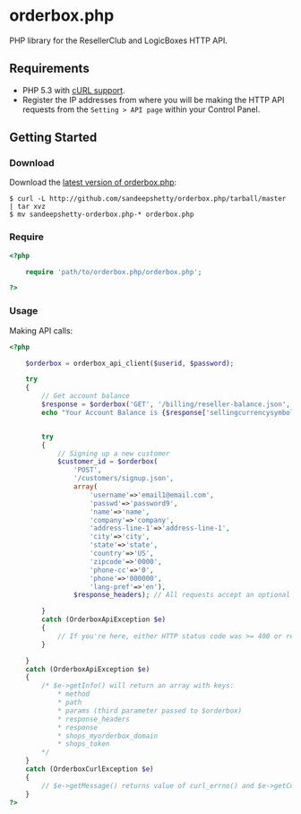# orderbox.php

PHP library for the ResellerClub and LogicBoxes HTTP API.


## Requirements

* PHP 5.3 with [cURL support](http://php.net/manual/en/book.curl.php).
* Register the IP addresses from where you will be making the HTTP API requests from the `Setting > API page` within your Control Panel.


## Getting Started

### Download
Download the [latest version of orderbox.php](https://github.com/sandeepshetty/orderbox.php/archives/master):

```shell
$ curl -L http://github.com/sandeepshetty/orderbox.php/tarball/master | tar xvz
$ mv sandeepshetty-orderbox.php-* orderbox.php
```

### Require

```php
<?php

	require 'path/to/orderbox.php/orderbox.php';

?>
```

### Usage

Making API calls:

```php
<?php

	$orderbox = orderbox_api_client($userid, $password);

	try
	{
		// Get account balance
		$response = $orderbox('GET', '/billing/reseller-balance.json', array('reseller-id'=>'22222'));
		echo "Your Account Balance is {$response['sellingcurrencysymbol']} {$response['sellingcurrencybalance']}";


		try
		{
			// Signing up a new customer
			$customer_id = $orderbox(
				'POST',
				'/customers/signup.json',
				array(
					'username'=>'email1@email.com',
					'passwd'=>'password9',
					'name'=>'name',
					'company'=>'company',
					'address-line-1'=>'address-line-1',
					'city'=>'city',
					'state'=>'state',
					'country'=>'US',
					'zipcode'=>'0000',
					'phone-cc'=>'0',
					'phone'=>'000000',
					'lang-pref'=>'en'),
				$response_headers); // All requests accept an optional fourth parameter, that is populated with the response headers.

		}
		catch (OrderboxApiException $e)
		{
			// If you're here, either HTTP status code was >= 400 or response contained the key 'errors'
		}

	}
	catch (OrderboxApiException $e)
	{
		/* $e->getInfo() will return an array with keys:
			* method
			* path
			* params (third parameter passed to $orderbox)
			* response_headers
			* response
			* shops_myorderbox_domain
			* shops_token
		*/
	}
	catch (OrderboxCurlException $e)
	{
		// $e->getMessage() returns value of curl_errno() and $e->getCode() returns value of curl_ error()
	}
?>
```

